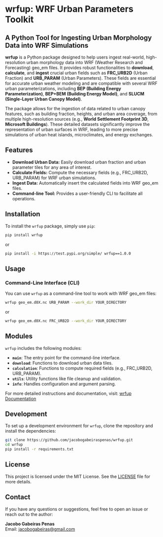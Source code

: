 # wrfup: WRF Urban Parameters Toolkit
## A Python Tool for Ingesting Urban Morphology Data into WRF Simulations

**wrfup** is a Python package designed to help users ingest real-world, high-resolution urban morphology data into WRF (Weather Research and Forecasting) geo_em files. It provides robust functionalities to **download**, **calculate**, and **ingest** crucial urban fields such as **FRC_URB2D** (Urban Fraction) and **URB_PARAM** (Urban Parameters). These fields are essential for accurate urban weather modeling and are compatible with several WRF urban parameterizations, including **BEP (Building Energy Parameterization)**, **BEP+BEM (Building Energy Model)**, and **SLUCM (Single-Layer Urban Canopy Model)**.

The package allows for the ingestion of data related to urban canopy features, such as building fraction, heights, and urban area coverage, from multiple high-resolution sources (e.g., **World Settlement Footprint 3D**, **Microsoft Buildings**). These detailed datasets significantly improve the representation of urban surfaces in WRF, leading to more precise simulations of urban heat islands, microclimates, and energy exchanges.

## Features

- **Download Urban Data:** Easily download urban fraction and urban parameter tiles for any area of interest.
- **Calculate Fields:** Compute the necessary fields (e.g., FRC_URB2D, URB_PARAM) for WRF urban simulations.
- **Ingest Data:** Automatically insert the calculated fields into WRF geo_em files.
- **Command-line Tool:** Provides a user-friendly CLI to facilitate all operations.

## Installation

To install the `wrfup` package, simply use `pip`:

```bash
pip install wrfup
```

or

```bash
pip install -i https://test.pypi.org/simple/ wrfup==1.0.0
```

## Usage

### Command-Line Interface (CLI)

You can use `wrfup` as a command-line tool to work with WRF geo_em files:

```bash
wrfup geo_em.d0X.nc URB_PARAM --work_dir YOUR_DIRECTORY
```

or

```bash
wrfup geo_em.d0X.nc FRC_URB2D --work_dir YOUR_DIRECTORY
```

## Modules

`wrfup` includes the following modules:

- **`main`**: The entry point for the command-line interface.
- **`download`**: Functions to download urban data tiles.
- **`calculation`**: Functions to compute required fields (e.g., FRC_URB2D, URB_PARAM).
- **`utils`**: Utility functions like file cleanup and validation.
- **`info`**: Handles configuration and argument parsing.

For more detailed instructions and documentation, visit: [wrfup Documentation](https://wrfup.readthedocs.io/)

## Development

To set up a development environment for `wrfup`, clone the repository and install the dependencies:

```bash
git clone https://github.com/jacobogabeiraspenas/wrfup.git
cd wrfup
pip install -r requirements.txt
```

## License

This project is licensed under the MIT License. See the [LICENSE](LICENSE) file for more details.

## Contact

If you have any questions or suggestions, feel free to open an issue or reach out to the author:

**Jacobo Gabeiras Penas**  
Email: jacobogabeiras@gmail.com

